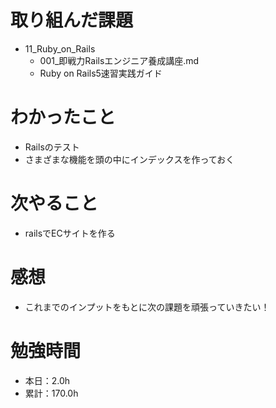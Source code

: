 # 取り組んだ課題
* 11_Ruby_on_Rails
  * 001_即戦力Railsエンジニア養成講座.md
  * Ruby on Rails5速習実践ガイド

# わかったこと
* Railsのテスト
* さまざまな機能を頭の中にインデックスを作っておく

# 次やること
* railsでECサイトを作る

# 感想
* これまでのインプットをもとに次の課題を頑張っていきたい！

# 勉強時間
* 本日：2.0h
* 累計：170.0h
